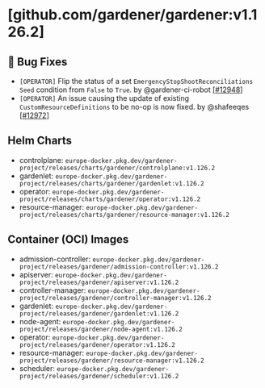 # [github.com/gardener/gardener:v1.126.2]

## 🐛 Bug Fixes
- `[OPERATOR]` Flip the status of a set `EmergencyStopShootReconciliations` `Seed` condition from `False` to `True`. by @gardener-ci-robot [[#12948](https://github.com/gardener/gardener/pull/12948)]
- `[OPERATOR]` An issue causing the update of existing `CustomResourceDefinitions` to be no-op is now fixed. by @shafeeqes [[#12972](https://github.com/gardener/gardener/pull/12972)]


## Helm Charts
- controlplane: `europe-docker.pkg.dev/gardener-project/releases/charts/gardener/controlplane:v1.126.2`
- gardenlet: `europe-docker.pkg.dev/gardener-project/releases/charts/gardener/gardenlet:v1.126.2`
- operator: `europe-docker.pkg.dev/gardener-project/releases/charts/gardener/operator:v1.126.2`
- resource-manager: `europe-docker.pkg.dev/gardener-project/releases/charts/gardener/resource-manager:v1.126.2`
## Container (OCI) Images
- admission-controller: `europe-docker.pkg.dev/gardener-project/releases/gardener/admission-controller:v1.126.2`
- apiserver: `europe-docker.pkg.dev/gardener-project/releases/gardener/apiserver:v1.126.2`
- controller-manager: `europe-docker.pkg.dev/gardener-project/releases/gardener/controller-manager:v1.126.2`
- gardenlet: `europe-docker.pkg.dev/gardener-project/releases/gardener/gardenlet:v1.126.2`
- node-agent: `europe-docker.pkg.dev/gardener-project/releases/gardener/node-agent:v1.126.2`
- operator: `europe-docker.pkg.dev/gardener-project/releases/gardener/operator:v1.126.2`
- resource-manager: `europe-docker.pkg.dev/gardener-project/releases/gardener/resource-manager:v1.126.2`
- scheduler: `europe-docker.pkg.dev/gardener-project/releases/gardener/scheduler:v1.126.2`
